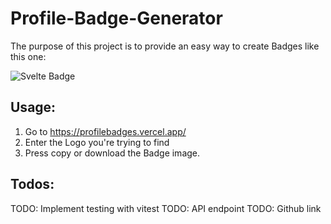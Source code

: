 # Profile-Badge-Generator

The purpose of this project is to provide an easy way to create Badges like this one: 

![Svelte Badge](https://img.shields.io/badge/Svelte-FF3E00?style=for-the-badge&logo=Svelte&logoColor=FFFFFF)

## Usage: 

1. Go to https://profilebadges.vercel.app/
2. Enter the Logo you're trying to find
3. Press copy or download the Badge image.

## Todos:

TODO: Implement testing with vitest
TODO: API endpoint
TODO: Github link
